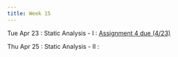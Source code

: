 ```yaml
---
title: Week 15
---
```


Tue Apr 23
: Static Analysis - I
  : [Assignment 4 due (4/23)]({{site.baseurl}}/assignments/4-rewrites-lambda-calculus/)

Thu Apr 25
: Static Analysis - II
  : []()

